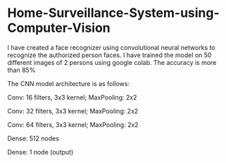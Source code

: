 # Home-Surveillance-System-using-Computer-Vision
I have created a face recognizer using convolutional neural networks to recognize the authorized person faces. I have trained the model on 50 different images of 2 persons using google colab. The accuracy is more than 85%

The CNN model architecture is as follows:

Conv: 16 filters, 3x3 kernel; MaxPooling: 2x2 

Conv: 32 filters, 3x3 kernel; MaxPooling: 2x2 

Conv: 64 filters, 3x3 kernel; MaxPooling: 2x2 

Dense: 512 nodes  

Dense: 1 node (output)

